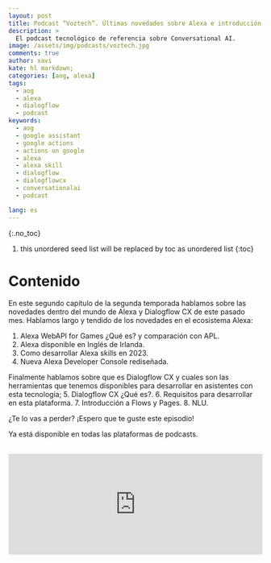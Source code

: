 ```yaml
---
layout: post
title: Podcast “Voztech”. Últimas novedades sobre Alexa e introducción a Dialogflow CX
description: >
  El podcast tecnológico de referencia sobre Conversational AI.
image: /assets/img/podcasts/voztech.jpg
comments: true
author: xavi
kate: hl markdown;
categories: [aog, alexa]
tags:
  - aog
  - alexa
  - dialogflow
  - podcast
keywords:
  - aog
  - google assistant
  - google actions
  - actions on google
  - alexa
  - alexa skill
  - dialogflow
  - dialogflowcx
  - conversationalai
  - podcast

lang: es
---
```

{:.no_toc}
1. this unordered seed list will be replaced by toc as unordered list
{:toc}

# Contenido

En este segundo capítulo de la segunda temporada hablamos sobre las novedades dentro del mundo de Alexa y Dialogflow CX de este pasado mes. Hablamos largo y tendido de los novedades en el ecosistema Alexa:
1. Alexa WebAPI for Games ¿Qué es? y comparación con APL.
2. Alexa disponible en Inglés de Irlanda.
3. Como desarrollar Alexa skills en 2023.
4. Nueva Alexa Developer Console rediseñada.

Finalmente hablamos sobre que es Dialogflow CX y cuales son las herramientas que tenemos disponibles para desarrollar en asistentes con esta tecnología;
5. Dialogflow CX ¿Qué es?.
6. Requisitos para desarrollar en esta plataforma.
7. Introducción a Flows y Pages.
8. NLU.

¿Te lo vas a perder? ¡Espero que te guste este episodio!

Ya está disponible en todas las plataformas de podcasts.

<br/>
<iframe src="https://anchor.fm/voztech/embed/episodes/2x02-ltimas-novedades-sobre-Alexa-e-introduccin-a-Dialogflow-CX-e1u6spf" height="200px" width="100%" frameborder="0" scrolling="no"></iframe>


